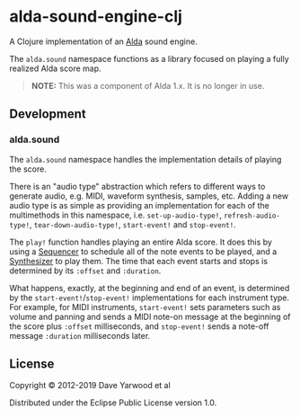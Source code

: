 # alda-sound-engine-clj

A Clojure implementation of an [Alda](https://github.com/alda-lang/alda) sound
engine.

The `alda.sound` namespace functions as a library focused on playing a fully
realized Alda score map.

> **NOTE:** This was a component of Alda 1.x. It is no longer in use.

## Development

### alda.sound

The `alda.sound` namespace handles the implementation details of playing the
score.

There is an "audio type" abstraction which refers to different ways to generate
audio, e.g. MIDI, waveform synthesis, samples, etc. Adding a new audio type is
as simple as providing an implementation for each of the multimethods in this
namespace, i.e. `set-up-audio-type!`, `refresh-audio-type!`,
`tear-down-audio-type!`, `start-event!` and `stop-event!`.

The `play!` function handles playing an entire Alda score. It does this by using
a [Sequencer][jsm-sequencer] to schedule all of the note events to be played,
and a [Synthesizer][jsm-synth] to play them. The time that each event starts and
stops is determined by its `:offset` and `:duration`.

What happens, exactly, at the beginning and end of an event, is determined by
the `start-event!`/`stop-event!` implementations for each instrument type. For
example, for MIDI instruments, `start-event!` sets parameters such as volume and
panning and sends a MIDI note-on message at the beginning of the score plus
`:offset` milliseconds, and `stop-event!` sends a note-off message `:duration`
milliseconds later.

[jsm-sequencer]: https://docs.oracle.com/javase/7/docs/api/javax/sound/midi/Sequencer.html
[jsm-synth]: https://docs.oracle.com/javase/7/docs/api/javax/sound/midi/Synthesizer.html

## License

Copyright © 2012-2019 Dave Yarwood et al

Distributed under the Eclipse Public License version 1.0.
